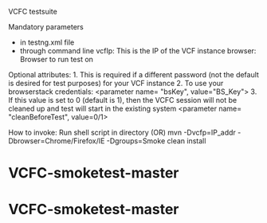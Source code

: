 VCFC testsuite

Mandatory parameters 
 - in testng.xml file
    <parameter name="switchName" value="leo-vcf-3"></parameter>
    <parameter name="mgmtIp" value="10.9.21.50"></parameter>
    <parameter name="dataNodeHost" value="10.9.8.85"></parameter>
 - through command line
     vcfIp: This is the IP of the VCF instance
     browser: Browser to run test on

Optional attributes:
	1. This is required if a different password (not the default is desired for test purposes) for your VCF instance
	<parameter name = "password" value="value_to_be_set_for_vcfc_instance"></parameter>
	2. To use your browserstack credentials:
        <parameter name= "bsUserId" value="BS_uid"></parameter>
        <parameter name= "bsKey", value="BS_Key"></parameter>
	3. If this value is set to 0 (default is 1), then the VCFC session will not be cleaned up and test will start in the existing system
        <parameter name= "cleanBeforeTest", value=0/1></parameter>

How to invoke:
Run shell script in directory (OR)
mvn -Dvcfp=IP_addr -Dbrowser=Chrome/Firefox/IE -Dgroups=Smoke clean install
# VCFC-smoketest-master
# VCFC-smoketest-master
